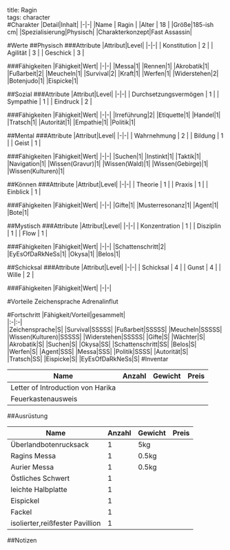 title: Ragin  
tags: character  
#Charakter
|Detail|Inhalt|
|-|-|
|Name | Ragin |
|Alter | 18 |
|Größe|185-ish cm|
|Spezialisierung|Physisch|
|Charakterkonzept|Fast Assassin|

#Werte
##Physisch
###Attribute
|Attribut|Level|
|-|-|
| Konstitution | 2 |
| Agilität | 3 |
| Geschick | 3 |

###Fähigkeiten
|Fähigkeit|Wert|
|-|-|
|Messa|1|
|Rennen|1|
|Akrobatik|1|
|Fußarbeit|2|
|Meucheln|1|
|Survival|2|
|Kraft|1|
|Werfen|1|
|Widerstehen|2|
|Botenjudo|1|
|Eispicke|1|



##Sozial
###Attribute 
|Attribut|Level|
|-|-|
| Durchsetzungsvermögen | 1 |
| Sympathie | 1 |
| Eindruck | 2 |


###Fähigkeiten
|Fähigkeit|Wert|
|-|-|
|Irreführung|2|
|Etiquette|1|
|Handel|1|
|Tratsch|1|
|Autorität|1|
|Empathie|1|
|Politik|1|



##Mental
###Attribute 
|Attribut|Level|
|-|-|
| Wahrnehmung | 2 |
| Bildung | 1 |
| Geist | 1 |


###Fähigkeiten
|Fähigkeit|Wert|
|-|-|
|Suchen|1|
|Instinkt|1|
|Taktik|1|
|Navigation|1|
|Wissen(Gravur)|1|
|Wissen(Wald)|1|
|Wissen(Gebirge)|1|
|Wissen(Kulturen)|1|



##Können
###Attribute 
|Attribut|Level|
|-|-|
| Theorie | 1 |
| Praxis | 1 |
| Einblick | 1 |


###Fähigkeiten
|Fähigkeit|Wert|
|-|-|
|Gifte|1|
|Musterresonanz|1|
|Agent|1|
|Bote|1|

##Mystisch
###Attribute 
|Attribut|Level|
|-|-|
| Konzentration | 1 |
| Disziplin | 1 |
| Flow | 1 |


###Fähigkeiten
|Fähigkeit|Wert|
|-|-|
|Schattenschritt|2|
|EyEsOfDaRkNeSs|1|
|Okysa|1|
|Belos|1|

##Schicksal
###Attribute 
|Attribut|Level|
|-|-|
| Schicksal | 4 |
| Gunst | 4 |
| Wille | 2 |

###Fähigkeiten
|Fähigkeit|Wert|
|-|-|

#Vorteile
Zeichensprache
Adrenalinflut

#Fortschritt
|Fähigkeit/Vorteil|gesammelt|  
|:-|:-|  
|Zeichensprache|S|
|Survival|SSSSS|
|Fußarbeit|SSSSS|
|Meucheln|SSSSS|
|Wissen(Kulturen)|SSSSS|
|Widerstehen|SSSSS|
|Gifte|S|
|Wächter|S|
|Akrobatik|S|
|Suchen|S|
|Okysa|SS|
|Schattenschritt|SS|
|Belos|S|
|Werfen|S|
|Agent|SSS|
|Messa|SSS|
|Politik|SSSS|
|Autorität|S|
|Tratsch|SS|
|Eispicke|S|
|EyEsOfDaRkNeSs|S|
#Inventar

|Name|Anzahl|Gewicht|Preis|
|---|---|---|---|
|Letter of Introduction von Harika||||
|Feuerkastenausweis||||

##Ausrüstung

|Name|Anzahl|Gewicht|Preis|
|---|---|---|---|
|Überlandbotenrucksack|1|5kg||
|Ragins Messa|1|0.5kg||
|Aurier Messa|1|0.5kg||
|Östliches Schwert|1|||
|leichte Halbplatte|1|||
|Eispickel|1|||
|Fackel|1|||
|isolierter,reißfester Pavillion|1||

##Notizen



